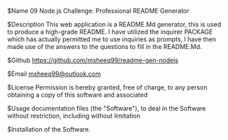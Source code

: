 $Name  09 Node.js Challenge: Professional README Generator

$Description  This web application is a README.Md generator, this is used to produce a high-grade README. I have utilized the inquirer PACKAGE which has actually permitted me to use inquiries as prompts, I have then made use of the answers to the questions to fill in the README.Md.

$Github  https://github.com/msheeq99/readme-gen-nodejs

$Email  msheeq99@outlook.com 

$License  Permission is hereby granted, free of charge, to any person obtaining a copy of this software and associated
 
$Usage  documentation files (the "Software"), to deal in the Software without restriction, including without limitation

$Installation of the Software.

